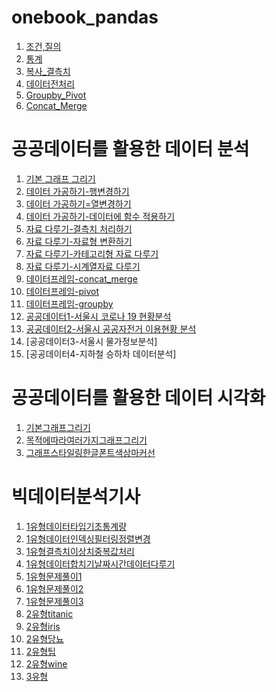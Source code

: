 # onebook_pandas

1. [조건,질의](조회_조건.ipynb)
2. [통계](통계.ipynb)
3. [복사_결측치](복사_결측치.ipynb)
4. [데이터전처리](데이터전처리.ipynb)
5. [Groupby_Pivot](Groupby_Pivot.ipynb)
6. [Concat_Merge](Concat_Merge.ipynb)

# 공공데이터를 활용한 데이터 분석

1. [기본 그래프 그리기](기본그래프.ipynb)
2. [데이터 가공하기-행변경하기](데이터가공_행변경.ipynb)
3. [데이터 가공하기=열변경하기](데이터가공_열변경.ipynb)
4. [데이터 가공하기-데이터에 함수 적용하기](데이터가공_함수적용.ipynb)
5. [자료 다루기-결측치 처리하기](결측치_처리.ipynb)
6. [자료 다루기-자료형 변환하기](자료형변환하기.ipynb)
7. [자료 다루기-카테고리형 자료 다루기](카테고리형자료다루기.ipynb)
8. [자료 다루기-시계열자료 다루기](시계열자료다루기.ipynb)
9. [데이터프레임-concat_merge](concat_merge.ipynb)
10. [데이터프레임-pivot](pivot.ipynb)
11. [데이터프레임-groupby](groupby.ipynb)
12. [공공데이터1-서울시 코로나 19 현황분석](서울시코로나19확진자현황분석.ipynb)
13. [공공데이터2-서울시 공공자전거 이용현황 분석](서울시공공자전거이용현황분석.ipynb)
14. [공공데이터3-서울시 물가정보분석]
15. [공공데이터4-지하철 승하차 데이터분석]

# 공공데이터를 활용한 데이터 시각화
1. [기본그래프그리기](기본그래프그리기.ipynb)
2. [목적에따라여러가지그래프그리기](목적에따라여러가지그래프.ipynb)
3. [그래프스타일링한글폰트색상마커선](그래프스타일링_한글폰트_색상_마커_선.ipynb)

# 빅데이터분석기사
1. [1유형데이터타입기초통계량](1유형_데이터다루기_DataType_기초통계량.ipynb)
2. [1유형데이터인덱싱필터링정렬변경](1유형_데이터다루기_데이터인덱싱_필터링_정렬_변경.ipynb)
3. [1유형결측치이상치중복값처리](1유형_결측치_이상치_중복값처리하는법.ipynb)
4. [1유형데이터합치기날짜시간데이터다루기](1유형_datascaling_데이터합치기_날짜및시간데이터_index다루기.ipynb)
5. [1유형문제풀이1](1유형_문제풀이_1번_10번.ipynb)
6. [1유형문제풀이2](1유형_문제풀이_11번~20번.ipynb)
7. [1유형문제풀이3](1유형_문제풀이_21번_27번.ipynb)
8. [2유형titanic](2유형_제2유형분류문제풀이(titanic).ipynb)
9. [2유형iris](2유형_제2유형분류문제풀이(iris).ipynb)
10. [2유형당뇨](2유형_제2유형회귀문제풀이(당뇨).ipynb)
11. [2유형팁](2유형_제2유형회귀문제풀이(팁).ipynb)
12. [2유형wine](2유형_제2유형문제풀이(wine).ipynb)
13. [3유형](3유형_1samp_paired_2samp_ANOVA_카이제곱_회귀_상관_로지스틱회귀_문제풀이.ipynb)

